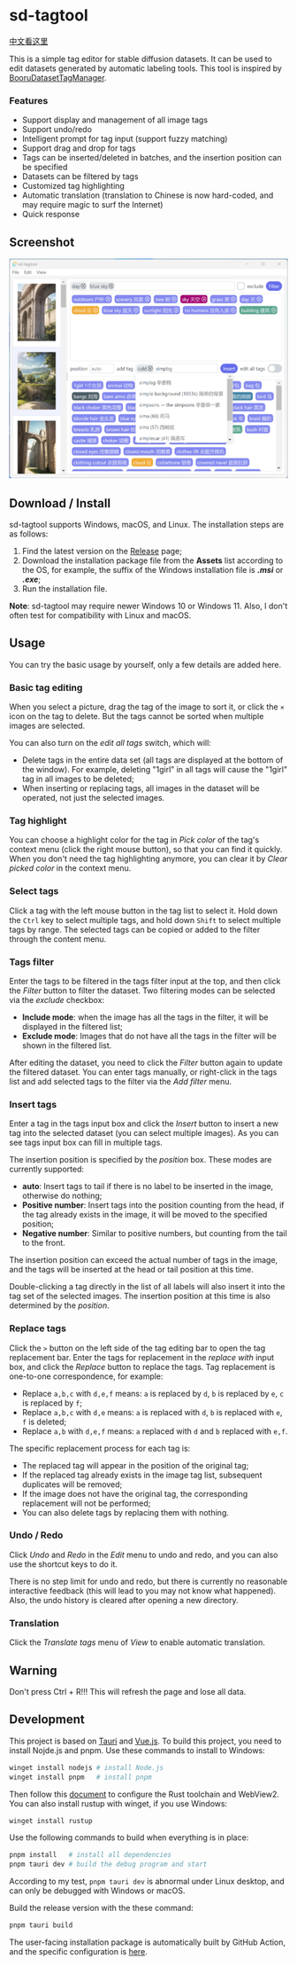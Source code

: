 # sd-tagtool

[中文看这里](README-CN.md)

This is a simple tag editor for stable diffusion datasets. It can be used to edit datasets generated by automatic labeling tools. This tool is inspired by [BooruDatasetTagManager](https://github.com/starik222/BooruDatasetTagManager).

### Features

- Support display and management of all image tags
- Support undo/redo
- Intelligent prompt for tag input (support fuzzy matching)
- Support drag and drop for tags
- Tags can be inserted/deleted in batches, and the insertion position can be specified
- Datasets can be filtered by tags
- Customized tag highlighting
- Automatic translation (translation to Chinese is now hard-coded, and may require magic to surf the Internet)
- Quick response

## Screenshot

![screenshot.png](images/screenshot.webp)

## Download / Install

sd-tagtool supports Windows, macOS, and Linux. The installation steps are as follows:
1. Find the latest version on the [Release](https://github.com/skiars/sd-tagtool/releases) page;
2. Download the installation package file from the **Assets** list according to the OS, for example, the suffix of the Windows installation file is **_.msi_** or **_.exe_**;
3. Run the installation file.

**Note**: sd-tagtool may require newer Windows 10 or Windows 11. Also, I don't often test for compatibility with Linux and macOS.

## Usage

You can try the basic usage by yourself, only a few details are added here.

### Basic tag editing

When you select a picture, drag the tag of the image to sort it, or click the `×` icon on the tag to delete. But the tags cannot be sorted when multiple images are selected.

You can also turn on the *edit all tags* switch, which will:
- Delete tags in the entire data set (all tags are displayed at the bottom of the window). For example, deleting "1girl" in all tags will cause the "1girl" tag in all images to be deleted;
- When inserting or replacing tags, all images in the dataset will be operated, not just the selected images.

### Tag highlight

You can choose a highlight color for the tag in *Pick color* of the tag's context menu (click the right mouse button), so that you can find it quickly. When you don't need the tag highlighting anymore, you can clear it by *Clear picked color* in the context menu.

### Select tags

Click a tag with the left mouse button in the tag list to select it. Hold down the `Ctrl` key to select multiple tags, and hold down `Shift` to select multiple tags by range. The selected tags can be copied or added to the filter through the content menu.

### Tags filter

Enter the tags to be filtered in the tags filter input at the top, and then click the *Filter* button to filter the dataset. Two filtering modes can be selected via the *exclude* checkbox:
- **Include mode**: when the image has all the tags in the filter, it will be displayed in the filtered list;
- **Exclude mode**: Images that do not have all the tags in the filter will be shown in the filtered list.

After editing the dataset, you need to click the *Filter* button again to update the filtered dataset. You can enter tags manually, or right-click in the tags list and add selected tags to the filter via the *Add filter* menu.

### Insert tags

Enter a tag in the tags input box and click the *Insert* button to insert a new tag into the selected dataset (you can select multiple images). As you can see tags input box can fill in multiple tags.

The insertion position is specified by the *position* box. These modes are currently supported:
- **auto**: Insert tags to tail if there is no label to be inserted in the image, otherwise do nothing;
- **Positive number**: Insert tags into the position counting from the head, if the tag already exists in the image, it will be moved to the specified position;
- **Negative number**: Similar to positive numbers, but counting from the tail to the front.

The insertion position can exceed the actual number of tags in the image, and the tags will be inserted at the head or tail position at this time.

Double-clicking a tag directly in the list of all labels will also insert it into the tag set of the selected images. The insertion position at this time is also determined by the *position*.

### Replace tags

Click the `>` button on the left side of the tag editing bar to open the tag replacement bar. Enter the tags for replacement in the *replace with* input box, and click the *Replace* button to replace the tags. Tag replacement is one-to-one correspondence, for example:
- Replace `a,b,c` with `d,e,f` means: `a` is replaced by `d`, `b` is replaced by `e`, `c` is replaced by `f`;
- Replace `a,b,c` with `d,e` means: `a` is replaced with `d`, `b` is replaced with `e`, `f` is deleted;
- Replace `a,b` with `d,e,f` means: `a` replaced with `d` and `b` replaced with `e,f`.

The specific replacement process for each tag is:
- The replaced tag will appear in the position of the original tag;
- If the replaced tag already exists in the image tag list, subsequent duplicates will be removed;
- If the image does not have the original tag, the corresponding replacement will not be performed;
- You can also delete tags by replacing them with nothing.

### Undo / Redo

Click *Undo* and *Redo* in the *Edit* menu to undo and redo, and you can also use the shortcut keys to do it.

There is no step limit for undo and redo, but there is currently no reasonable interactive feedback (this will lead to you may not know what happened). Also, the undo history is cleared after opening a new directory.

### Translation

Click the *Translate tags* menu of *View* to enable automatic translation.

## Warning

Don't press Ctrl + R!!! This will refresh the page and lose all data.

## Development

This project is based on [Tauri](https://tauri.app/) and [Vue.js](https://vuejs.org/). To build this project, you need to install Nojde.js and pnpm. Use these commands to install to Windows:
``` bash
winget install nodejs # install Node.js
winget install pnpm   # install pnpm
```
Then follow this [document](https://tauri.app/v1/guides/getting-started/prerequisites) to configure the Rust toolchain and WebView2. You can also install rustup with winget, if you use Windows:
``` bash
winget install rustup
```

Use the following commands to build when everything is in place:
``` bash
pnpm install   # install all dependencies
pnpm tauri dev # build the debug program and start
```
According to my test, `pnpm tauri dev` is abnormal under Linux desktop, and can only be debugged with Windows or macOS.

Build the release version with the these command:
``` bash
pnpm tauri build
```

The user-facing installation package is automatically built by GitHub Action, and the specific configuration is [here](.github/workflows).
